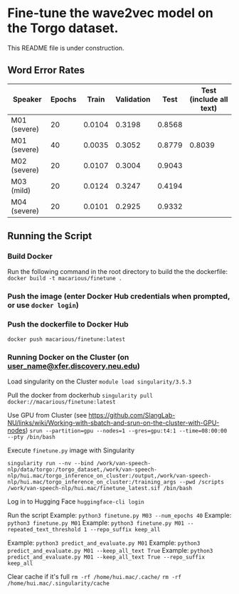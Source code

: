 # Fine-tune the wave2vec model on the Torgo dataset.
This README file is under construction.

## Word Error Rates
| Speaker | Epochs | Train | Validation | Test | Test (include all text) |
|---------|--------|-------|------------|------|-----------------|
| M01 (severe) | 20 | 0.0104 | 0.3198 | 0.8568 |        |
| M01 (severe) | 40 | 0.0035 | 0.3052 | 0.8779 | 0.8039 |
| M02 (severe) | 20 | 0.0107 | 0.3004 | 0.9043 |        |
| M03 (mild)   | 20 | 0.0124 | 0.3247 | 0.4194 |        |
| M04 (severe) | 20 | 0.0101 | 0.2925 | 0.9332 |        |

## Running the Script
### Build Docker
Run the following command in the root directory to build the the dockerfile:
`docker build -t macarious/finetune .`

### Push the image (enter Docker Hub credentials when prompted, or use `docker login`)

### Push the dockerfile to Docker Hub
`docker push macarious/finetune:latest`

### Running Docker on the Cluster (on user_name@xfer.discovery.neu.edu)
Load singularity on the Cluster
`module load singularity/3.5.3`

Pull the docker from dockerhub
`singularity pull docker://macarious/finetune:latest`

Use GPU from Cluster
(see https://github.com/SlangLab-NU/links/wiki/Working-with-sbatch-and-srun-on-the-cluster-with-GPU-nodes)
`srun --partition=gpu --nodes=1 --gres=gpu:t4:1 --time=08:00:00 --pty /bin/bash`

Execute `finetune.py` image with Singularity
```
singularity run --nv --bind /work/van-speech-nlp/data/torgo:/torgo_dataset,/work/van-speech-nlp/hui.mac/torgo_inference_on_cluster:/output,/work/van-speech-nlp/hui.mac/torgo_inference_on_cluster:/training_args --pwd /scripts /work/van-speech-nlp/hui.mac/finetune_latest.sif /bin/bash
```

Log in to Hugging Face
`huggingface-cli login`

Run the script
Example: `python3 finetune.py M03 --num_epochs 40`
Example: `python3 finetune.py M01`
Example: `python3 finetune.py M01 --repeated_text_threshold 1 --repo_suffix keep_all`

Example: `python3 predict_and_evaluate.py M01`
Example: `python3 predict_and_evaluate.py M01 --keep_all_text True`
Example: `python3 predict_and_evaluate.py M01 --keep_all_text True --repo_suffix keep_all`

Clear cache if it's full
`rm -rf /home/hui.mac/.cache/`
`rm -rf /home/hui.mac/.singularity/cache`